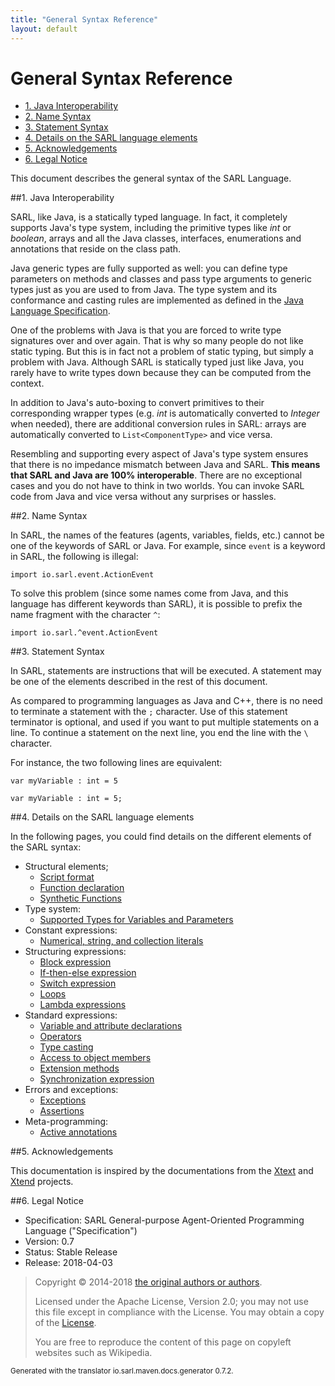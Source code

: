 ```yaml
---
title: "General Syntax Reference"
layout: default
---
```


# General Syntax Reference


<ul class="page_outline" id="page_outline">

<li><a href="#1-java-interoperability">1. Java Interoperability</a></li>
<li><a href="#2-name-syntax">2. Name Syntax</a></li>
<li><a href="#3-statement-syntax">3. Statement Syntax</a></li>
<li><a href="#4-details-on-the-sarl-language-elements">4. Details on the SARL language elements</a></li>
<li><a href="#5-acknowledgements">5. Acknowledgements</a></li>
<li><a href="#6-legal-notice">6. Legal Notice</a></li>

</ul>


This document describes the general syntax of the SARL Language. 


##1. Java Interoperability

SARL, like Java, is a statically typed language. In fact, it completely supports 
Java's type system, including the primitive types like _int_ or _boolean_, 
arrays and all the Java classes, interfaces, enumerations and annotations that reside 
on the class path.

Java generic types are fully supported as well: you can define type parameters on 
methods and classes and pass type arguments to generic types just as you are 
used to from Java. The type system and its conformance and casting rules are 
implemented as defined in the
[Java Language Specification](https://docs.oracle.com/javase/specs/jls/se8/html/).

One of the problems with Java is that you are forced to write type signatures 
over and over again. That is why so many people do not like static typing. 
But this is in fact not a problem of static typing, but simply a problem with 
Java. Although SARL is statically typed just like Java, you rarely have to 
write types down because they can be computed from the context.

In addition to Java's auto-boxing to convert primitives to their corresponding wrapper 
types (e.g. _int_ is automatically converted to _Integer_ when needed), there are 
additional conversion rules in SARL: arrays are automatically converted to
`List<ComponentType>` and vice versa.



Resembling and supporting every aspect of Java's type system ensures that there is 
no impedance mismatch between Java and SARL. __This means that SARL and Java are 
100% interoperable__. There are no exceptional cases and you do not have to 
think in two worlds. You can invoke SARL code from Java and vice versa without any
surprises or hassles.	


##2. Name Syntax

In SARL, the names of the features (agents, variables, fields, etc.)
cannot be one of the keywords of SARL or Java.
For example, since `event` is a keyword in SARL, the following is illegal:

```sarl
import io.sarl.event.ActionEvent
```


To solve this problem (since some names come from Java, and
this language has different keywords than SARL), it
is possible to prefix the name fragment with the character `^`:

```sarl
import io.sarl.^event.ActionEvent
```



##3. Statement Syntax

In SARL, statements are instructions that will be executed.
A statement may be one of the elements described in the rest of this document.

As compared to programming languages as Java and C++, there is no need to terminate
a statement with the `;` character.
Use of this statement terminator is optional, and used if you want to
put multiple statements on a line. To continue a statement on the next
line, you end the line with the `\` character.

For instance, the two following lines are equivalent:

```sarl
var myVariable : int = 5
```


```sarl
var myVariable : int = 5;
```



##4. Details on the SARL language elements

In the following pages, you could find details on the different elements of the SARL syntax:

* Structural elements;
	* [Script format](./general/Script.html)
	* [Function declaration](./general/FuncDecls.html)
	* [Synthetic Functions](./general/SyntheticFunctions.html)
* Type system:
	* [Supported Types for Variables and Parameters](./general/Types.html)
* Constant expressions:
	* [Numerical, string, and collection literals](./general/Literals.html)
* Structuring expressions:
	* [Block expression](./general/Block.html)
	* [If-then-else expression](./general/IfExpression.html)
	* [Switch expression](./general/SwitchExpression.html)
	* [Loops](./general/LoopExpression.html)
	* [Lambda expressions](./general/Lambda.html)
* Standard expressions:
	* [Variable and attribute declarations](./general/VarDecls.html)
	* [Operators](./general/Operators.html)
	* [Type casting](./general/Cast.html)
	* [Access to object members](./general/MemberAccess.html)
	* [Extension methods](./general/Extension.html)
	* [Synchronization expression](./general/Synchronization.html)
* Errors and exceptions:
	* [Exceptions](./general/Exception.html)
	* [Assertions](./general/Assertion.html)
* Meta-programming:
	* [Active annotations](./general/ActiveAnnotations.html)



##5. Acknowledgements

This documentation is inspired by the documentations from the
[Xtext](https://www.eclipse.org/Xtext/documentation.html) and
[Xtend](https://www.eclipse.org/xtend/documentation.html) projects.

##6. Legal Notice

* Specification: SARL General-purpose Agent-Oriented Programming Language ("Specification")
* Version: 0.7
* Status: Stable Release
* Release: 2018-04-03

> Copyright &copy; 2014-2018 [the original authors or authors](http://www.sarl.io/about/index.html).
>
> Licensed under the Apache License, Version 2.0;
> you may not use this file except in compliance with the License.
> You may obtain a copy of the [License](http://www.apache.org/licenses/LICENSE-2.0).
>
> You are free to reproduce the content of this page on copyleft websites such as Wikipedia.

<small>Generated with the translator io.sarl.maven.docs.generator 0.7.2.</small>